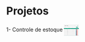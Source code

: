 # Projetos

1- Controle de estoque
<img align="center" alt="lo-CSS" height="30" width="40" src="https://github.com/lorraynecaliari/Projetos/blob/main/imgprojetos/estoque.png?raw=true">
